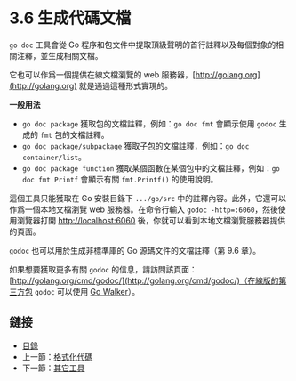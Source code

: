 # 3.6 生成代碼文檔

`go doc` 工具會從 Go 程序和包文件中提取頂級聲明的首行註釋以及每個對象的相關注釋，並生成相關文檔。

它也可以作爲一個提供在線文檔瀏覽的 web 服務器，[http://golang.org](http://golang.org) 就是通過這種形式實現的。

**一般用法**

- `go doc package` 獲取包的文檔註釋，例如：`go doc fmt` 會顯示使用 `godoc` 生成的 `fmt` 包的文檔註釋。
- `go doc package/subpackage` 獲取子包的文檔註釋，例如：`go doc container/list`。
- `go doc package function` 獲取某個函數在某個包中的文檔註釋，例如：`go doc fmt Printf` 會顯示有關 `fmt.Printf()` 的使用說明。

這個工具只能獲取在 Go 安裝目錄下 `.../go/src` 中的註釋內容。此外，它還可以作爲一個本地文檔瀏覽 web 服務器。在命令行輸入 `godoc -http=:6060`，然後使用瀏覽器打開 [http://localhost:6060](http://localhost:6060) 後，你就可以看到本地文檔瀏覽服務器提供的頁面。

`godoc` 也可以用於生成非標準庫的 Go 源碼文件的文檔註釋（第 9.6 章）。

如果想要獲取更多有關 `godoc` 的信息，請訪問該頁面：[http://golang.org/cmd/godoc/](http://golang.org/cmd/godoc/)（在線版的第三方包 `godoc` 可以使用 [Go Walker](https://gowalker.org)）。

## 鏈接

- [目錄](directory.md)
- 上一節：[格式化代碼](03.5.md)
- 下一節：[其它工具](03.7.md)